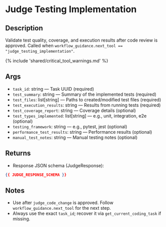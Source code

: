 # Judge Testing Implementation

## Description
Validate test quality, coverage, and execution results after code review is approved. Called when `workflow_guidance.next_tool == "judge_testing_implementation"`.

{% include 'shared/critical_tool_warnings.md' %}

## Args
- `task_id`: string — Task UUID (required)
- `test_summary`: string — Summary of the implemented tests (required)
- `test_files`: list[string] — Paths to created/modified test files (required)
- `test_execution_results`: string — Results from running tests (required)
- `test_coverage_report`: string — Coverage details (optional)
- `test_types_implemented`: list[string] — e.g., unit, integration, e2e (optional)
- `testing_framework`: string — e.g., pytest, jest (optional)
- `performance_test_results`: string — Performance results (optional)
- `manual_test_notes`: string — Manual testing notes (optional)

## Returns
- Response JSON schema (JudgeResponse):
```json
{{ JUDGE_RESPONSE_SCHEMA }}
```

## Notes
- Use after `judge_code_change` is approved. Follow `workflow_guidance.next_tool` for the next step.
- Always use the exact `task_id`; recover it via `get_current_coding_task` if missing.
